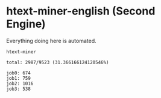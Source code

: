 # htext-miner-english (Second Engine)

Everything doing here is automated.

```
htext-miner

total: 2987/9523 (31.366166124120546%)

job0: 674
job1: 759
job2: 1016
job3: 538
```